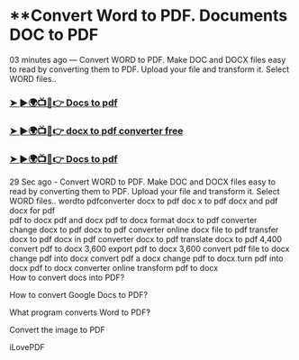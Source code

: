 # **Convert Word to PDF. Documents DOC to PDF

03 minutes ago — Convert WORD to PDF. Make DOC and DOCX files easy to read by converting them to PDF. Upload your file and transform it. Select WORD files..

<h3><a href="https://docxpdf.netlify.app/">➤ ►🌍📺📱👉 Docs to pdf</a></h3>

<h3><a href="https://docxpdf.netlify.app/">➤ ►🌍📺📱👉 docx to pdf converter free</a></h3>

<h3><a href="https://docxpdf.netlify.app/">➤ ►🌍📺📱👉 Docs to pdf</a></h3>

29 Sec ago - Convert WORD to PDF. Make DOC and DOCX files easy to read by converting them to PDF. Upload your file and transform it. Select WORD files.. 
wordto pdfconverter
docx to pdf	
doc x to pdf
docx and pdf
docx for pdf	
pdf to docx
pdf and docx
pdf to docx format
docx to pdf converter	
change docx to pdf
docx to pdf converter online
docx file to pdf
transfer docx to pdf
docx in pdf converter
docx to pdf
translate docx to pdf	4,400
convert pdf to docx	3,600
export pdf to docx	3,600
convert pdf file to docx
change pdf into docx
convert pdf a docx
change pdf to docx
turn pdf into docx
pdf to docx converter online
transform pdf to docx	
How to convert docs into PDF?

How to convert Google Docs to PDF?

What program converts Word to PDF?

Convert the image to PDF 

iLovePDF
